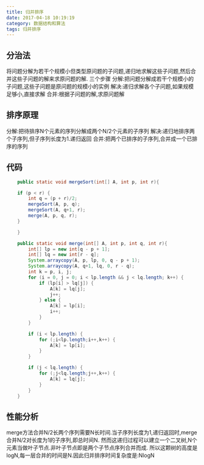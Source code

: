 ```yaml
---
title: 归并排序
date: 2017-04-18 10:19:19
category: 数据结构和算法
tags: 归并排序
---
```

分治法
---
将问题分解为若干个规模小但类型原问题的子问题,递归地求解这些子问题,然后合并这些子问题的解来求原问题的解.
三个步骤
	分解:把问题分解成若干个规模小的子问题,这些子问题是原问题的规模小的实例
	解决:递归求解各个子问题,如果规模足够小,直接求解
	合并:根据子问题的解,求原问题解

排序原理
---
分解:把待排序N个元素的序列分解成两个N/2个元素的子序列
解决:递归地排序两个子序列,但子序列长度为1.递归返回
合并:把两个已排序的子序列,合并成一个已排序的序列

代码
---
``` java
    public static void mergeSort(int[] A, int p, int r){

	if (p < r) {
	    int q = (p + r)/2;
	    mergeSort(A, p, q);
	    mergeSort(A, q+1, r);
	    merge(A, p, q, r);
	}

    }

    public static void merge(int[] A, int p, int q, int r){
        int[] lp = new int[q - p + 1];
        int[] lq = new int[r - q];
        System.arraycopy(A, p, lp, 0, q - p + 1);
        System.arraycopy(A, q+1, lq, 0, r - q);
        int k = p, i, j;
        for (i = 0, j = 0; i < lp.length && j < lq.length; k++) {
            if (lp[i] > lq[j]) {
                A[k] = lq[j];
                j++;
            } else {
                A[k] = lp[i];
                i++;
            }
        }

        if (i < lp.length) {
            for (;i<lp.length;i++,k++) {
                A[k] = lp[i];
            }
        }

        if (j < lq.length) {
            for (;j<lq.length;j++,k++) {
                A[k] = lq[j];
            }
        }
    }
```

性能分析
---
merge方法合并N/2长两个序列需要N长时间.当子序列长度为1,递归返回时,merge合并N/2对长度为1的子序列,即总时间N. 
然而这递归过程可以建立一个二叉树,N个元素当做叶子节点.非叶子节点即是两个子节点序列合并而成. 所以这颗树的高度是logN,每一层合并的时间是N.因此归并排序时间复杂度是:NlogN

